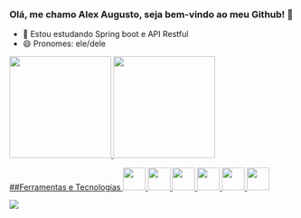 ### Olá, me chamo Alex Augusto, seja bem-vindo ao meu Github! 👋
- 🌱 Estou estudando Spring boot e API Restful
- 😄 Pronomes: ele/dele
<!--
**AlexAugusto0/AlexAugusto0** is a ✨ _special_ ✨ repository because its `README.md` (this file) appears on your GitHub profile.

Here are some ideas to get you started:

- 🔭 I’m currently working on ...
- 🌱 I’m currently learning ...
- 👯 I’m looking to collaborate on ...
- 🤔 I’m looking for help with ...
- 💬 Ask me about ...
- 📫 How to reach me: ...
- 😄 Pronouns: ...
- ⚡ Fun fact: ...
-->
<div>
<a href="https://github.com/AlexAugusto0">
<img loading="lazy" height="180em" src="https://github-readme-stats.vercel.app/api/top-langs/?username=seu-usuário-aqui&layout=compact&langs_count=7&theme=dracula"/>
<img loading="lazy" height="180em" src="https://github-readme-stats.vercel.app/api?username=seu-usuário-aqui&show_icons=true&theme=dracula&include_all_commits=true&count_private=true"/>
</div>
  
##Ferramentas e Tecnologias
<img loading = "lazzy" src = "https://cdn.jsdelivr.net/gh/devicons/devicon/icons/java/java-original-wordmark.svg" width="40" height="40" />
<img loading = "lazzy" src = "https://cdn.jsdelivr.net/gh/devicons/devicon/icons/javascript/javascript-original.svg" width="40" height="40" />
<img loading = "lazzy" src = "https://cdn.jsdelivr.net/gh/devicons/devicon/icons/c/c-plain.svg" width="40" height="40" />
<img loading = "lazzy" src = "https://cdn.jsdelivr.net/gh/devicons/devicon/icons/html5/html5-plain-wordmark.svg" width="40" height="40" />
<img loading = "lazzy" src = "https://cdn.jsdelivr.net/gh/devicons/devicon/icons/css3/css3-plain-wordmark.svg" width="40" height="40" />
<img loading = "lazzy" src = "https://cdn.jsdelivr.net/gh/devicons/devicon/icons/spring/spring-original-wordmark.svg" width="40" height="40" />


<a href="https://www.linkedin.com/in/alex-augusto-436b3a1a3/" target="_blank"><img loading="lazy" src="https://img.shields.io/badge/-LinkedIn-%230077B5?style=for-the-badge&logo=linkedin&logoColor=white" target="_blank"></a>
